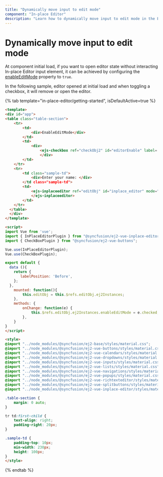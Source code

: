 ```yaml
---
title: "Dynamically move input to edit mode"
component: "In-place Editor"
description: "Learn how to dynamically move input to edit mode in the Essential JS 2 Vue In-place Editor component."
---
```


# Dynamically move input to edit mode

At component initial load, if you want to open editor state without interacting In-place Editor input element, it can be achieved by configuring the [enableEditMode](../../api/inplace-editor/#enableeditmode) property to `true`.

In the following sample, editor opened at initial load and when toggling a checkbox, it will remove or open the editor.

{% tab template="in-place-editor/getting-started", isDefaultActive=true %}

```html
<template>
<div id="app">
<table class="table-section">
    <tr>
        <td>
            <div>EnableEditMode</div>
        </td>
        <td>
            <div>
                <ejs-checkbox ref="checkObj2" id="editorEnable" label='Enable' checked= true :change="onChange"></ejs-checkbox>
                </div>
        </td>
    </tr>
    <tr>
        <td class="sample-td">
            <div>Enter your name: </div>
        </td class="sample-td">
        <td>
            <ejs-inplaceeditor ref="editObj" id="inplace_editor" mode="Inline" type="Text" actionOnBlur='Ignore' enableEditMode= true value="Andrew" submitOnEnter= "true">
            </ejs-inplaceeditor>
        </td>
    </tr>
  </table>
  </div>
</template>

<script>
import Vue from 'vue';
import { InPlaceEditorPlugin } from "@syncfusion/ej2-vue-inplace-editor";
import { CheckBoxPlugin } from "@syncfusion/ej2-vue-buttons";

Vue.use(InPlaceEditorPlugin);
Vue.use(CheckBoxPlugin);

export default {
  data (){
    return {
       labelPosition: 'Before',
    };
  },
    mounted: function(){
        this.editObj = this.$refs.editObj.ej2Instances;
    },
    methods: {
        onChange: function(e) {
            this.$refs.editObj.ej2Instances.enableEditMode = e.checked;
        },
    }
}
</script>

<style>
@import "../node_modules/@syncfusion/ej2-base/styles/material.css";
@import "../node_modules/@syncfusion/ej2-vue-buttons/styles/material.css";
@import "../node_modules/@syncfusion/ej2-vue-calendars/styles/material.css";
@import "../node_modules/@syncfusion/ej2-vue-dropdowns/styles/material.css";
@import "../node_modules/@syncfusion/ej2-vue-inputs/styles/material.css";
@import "../node_modules/@syncfusion/ej2-vue-lists/styles/material.css";
@import "../node_modules/@syncfusion/ej2-vue-navigations/styles/material.css";
@import "../node_modules/@syncfusion/ej2-vue-popups/styles/material.css";
@import "../node_modules/@syncfusion/ej2-vue-richtexteditor/styles/material.css";
@import "../node_modules/@syncfusion/ej2-vue-splitbuttons/styles/material.css";
@import "../node_modules/@syncfusion/ej2-vue-inplace-editor/styles/material.css";

.table-section {
    margin: 0 auto;
}

tr td:first-child {
    text-align: right;
    padding-right: 20px;
}

.sample-td {
    padding-top: 10px;
    min-width: 230px;
    height: 100px;
}
</style>
```

{% endtab %}